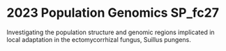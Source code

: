# 2023 Population Genomics SP_fc27

Investigating the population structure and genomic regions implicated in local adaptation in the ectomycorrhizal fungus, Suillus pungens.
